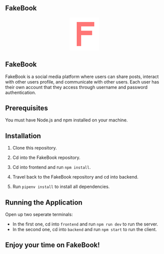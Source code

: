 ## FakeBook

<div style="text-align:center">
  <img src="./frontend/images/FakeBook_logo.png" alt="fakebook_logo" />
</div>

## FakeBook

FakeBook is a social media platform where users can share posts, interact with other users profile, and communicate with other users. Each user has their own account that they access through username and password authentication.

## Prerequisites

You must have Node.js and npm installed on your machine.

## Installation

1. Clone this repository.

2. Cd into the FakeBook repository.

3. Cd into frontend and run `npm install`.

4. Travel back to the FakeBook repository and cd into backend.

3. Run `pipenv install` to install all dependencies.

## Running the Application

Open up two seperate terminals:

* In the first one, cd into `frontend` and run `npm run dev` to run the server.
* In the second one, cd into `backend` and run `npm start` to run the client.

## Enjoy your time on FakeBook!
